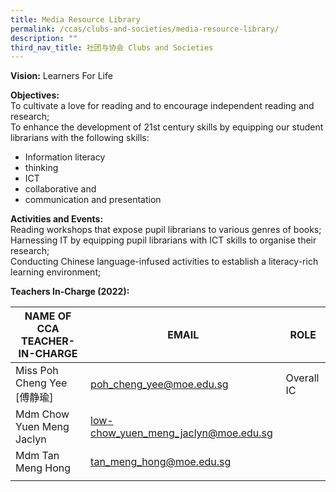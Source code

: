 ```yaml
---
title: Media Resource Library
permalink: /ccas/clubs-and-societies/media-resource-library/
description: ""
third_nav_title: 社团与协会 Clubs and Societies
---
```


**Vision:** Learners For Life

**Objectives:** <br>
To cultivate a love for reading and to encourage independent reading and research; <br>
To enhance the development of 21st century skills by equipping our student librarians with the following skills:
* Information literacy
* thinking
* ICT
* collaborative and
* communication and presentation

**Activities and Events:** <br>
Reading workshops that expose pupil librarians to various genres of books; <br>
Harnessing IT by equipping pupil librarians with ICT skills to organise their research; <br>
Conducting Chinese language-infused activities to establish a literacy-rich learning environment;

**Teachers In-Charge (2022):**

| NAME OF CCA<br>TEACHER-IN-CHARGE | EMAIL | ROLE |
|---|---|---|
| Miss Poh Cheng Yee [傅静瑜] | poh_cheng_yee@moe.edu.sg | Overall IC |
| Mdm Chow Yuen Meng Jaclyn | low-chow_yuen_meng_jaclyn@moe.edu.sg |   |
| Mdm Tan Meng Hong | tan_meng_hong@moe.edu.sg |  |
| | | |